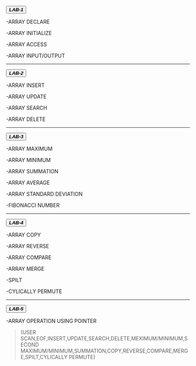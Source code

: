  <button class="button-save large">_**LAB-1**_</button>

  -ARRAY DECLARE

 -ARRAY INITIALIZE

  -ARRAY ACCESS

  -ARRAY INPUT/OUTPUT

---
 
 <button class="button-save large">_**LAB-2**_</button>

  -ARRAY INSERT

  -ARRAY UPDATE

  -ARRAY SEARCH

  -ARRAY DELETE

---

 <button class="button-save large">_**LAB-3**_</button>


 -ARRAY MAXIMUM

 -ARRAY MINIMUM

 -ARRAY SUMMATION

 -ARRAY AVERAGE

 -ARRAY STANDARD DEVIATION

-FIBONACCI NUMBER

---

 <button class="button-save large">_**LAB-4**_</button>


 -ARRAY COPY

 -ARRAY REVERSE

 -ARRAY COMPARE

 -ARRAY MERGE

 -SPILT

 -CYLICALLY PERMUTE

---

 <button class="button-save large">_**LAB-5**_</button>


  -ARRAY OPERATION USING POINTER

 >(USER SCAN,EOF,INSERT,UPDATE,SEARCH,DELETE,MEXIMUM/MINIMUM,SECOND MAXIMUM/MINIMUM,SUMMATION,COPY,REVERSE,COMPARE,MERGE,SPILT,CYLICALLY PERMUTE)







